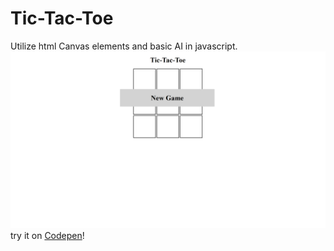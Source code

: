 # Tic-Tac-Toe
Utilize html Canvas elements and basic AI in javascript.
![Image of tic-tac-toe]( ./thumbnail.png )
try it on [Codepen](https://codepen.io/Cyberputty/full/QaPwzo/)!
